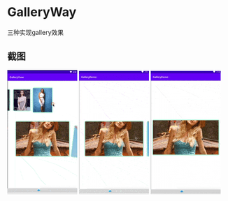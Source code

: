 # GalleryWay
三种实现gallery效果

## 截图
![images](https://github.com/Wiser-Wong/GalleryWay/blob/master/images/gallery1.gif)
![images](https://github.com/Wiser-Wong/GalleryWay/blob/master/images/gallery2.gif)
![images](https://github.com/Wiser-Wong/GalleryWay/blob/master/images/gallery3.gif)
